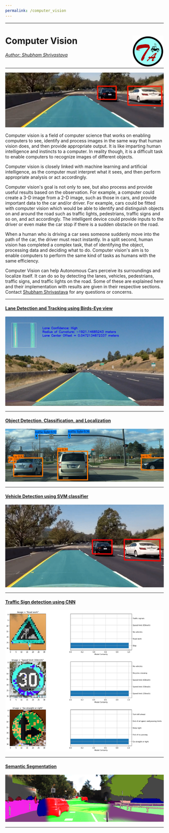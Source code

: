 ```yaml
---
permalink: /computer_vision
---
```


---
# Computer Vision <a href="../../index.html"><img style="float: right;" src="/img/logo_circle.png" height="100" width="100">   

###### Author: *[Shubham Shrivastava](http://www.towardsautonomy.com/#shubham)*   

---

<p align="center">
  <img src="/docs/cv/img/lane_veh.png">
</p>

Computer vision is a field of computer science that works on enabling computers to see, identify and process images in the same way that human vision does, and then provide appropriate output. It is like imparting human intelligence and instincts to a computer. In reality though, it is a difficult task to enable computers to recognize images of different objects.

Computer vision is closely linked with machine learning and artificial intelligence, as the computer must interpret what it sees, and then perform appropriate analysis or act accordingly.

Computer vision's goal is not only to see, but also process and provide useful results based on the observation. For example, a computer could create a 3-D image from a 2-D image, such as those in cars, and provide important data to the car and/or driver. For example, cars could be fitted with computer vision which would be able to identify and distinguish objects on and around the road such as traffic lights, pedestrians, traffic signs and so on, and act accordingly. The intelligent device could provide inputs to the driver or even make the car stop if there is a sudden obstacle on the road.

When a human who is driving a car sees someone suddenly move into the path of the car, the driver must react instantly. In a split second, human vision has completed a complex task, that of identifying the object, processing data and deciding what to do. Computer vision's aim is to enable computers to perform the same kind of tasks as humans with the same efficiency.

Computer Vision can help Autonomous Cars perceive its surroundings and localize itself. It can do so by detecting the lanes, vehicles, pedestrians, traffic signs, and traffic lights on the road. Some of these are explained here and their implementation with results are given in their respective sections. Contact [Shubham Shrivastava](http://www.towardsautonomy.com/#shubham) for any questions or concerns.

---

#### [Lane Detection and Tracking using Birds-Eye view](/cv/lane_detection)  
![](docs/cv/img/lane_detection/straight_lines1.jpg)

---

#### [Object Detection, Classification, and Localization](/dl/obj_detection)
![](docs/dl/img/yolo_background.png)

---

#### [Vehicle Detection using SVM classifier](/cv/vehicle_detection)  
![](img/lane_veh.gif)

---

#### [Traffic Sign detection using CNN](/cv/traffic_sign_detection)
![](docs/cv/img/traffic_sign_detection/test_detection.png)

---

#### [Semantic Segmentation](/dl/semseg)
![](docs/dl/img/semseg_cover.png)

---
